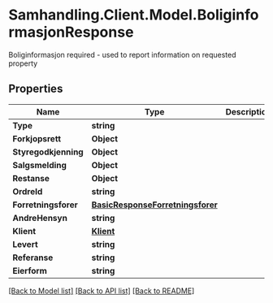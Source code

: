 # Samhandling.Client.Model.BoliginformasjonResponse
Boliginformasjon required - used to report information on requested property

## Properties

Name | Type | Description | Notes
------------ | ------------- | ------------- | -------------
**Type** | **string** |  | 
**Forkjopsrett** | **Object** |  | 
**Styregodkjenning** | **Object** |  | 
**Salgsmelding** | **Object** |  | 
**Restanse** | **Object** |  | 
**OrdreId** | **string** |  | 
**Forretningsforer** | [**BasicResponseForretningsforer**](BasicResponseForretningsforer.md) |  | 
**AndreHensyn** | **string** |  | [optional] 
**Klient** | [**Klient**](Klient.md) |  | [optional] 
**Levert** | **string** |  | [optional] 
**Referanse** | **string** |  | [optional] 
**Eierform** | **string** |  | [optional] 

[[Back to Model list]](../../README.md#documentation-for-models) [[Back to API list]](../../README.md#documentation-for-api-endpoints) [[Back to README]](../../README.md)

